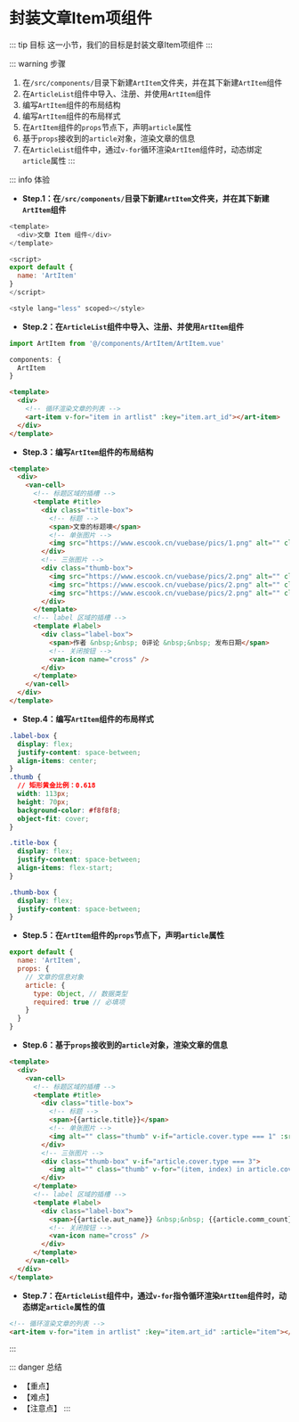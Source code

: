 # 封装文章Item项组件

::: tip 目标
这一小节，我们的目标是封装文章Item项组件
:::

::: warning 步骤

1. 在`/src/components/`目录下新建`ArtItem`文件夹，并在其下新建`ArtItem`组件
2. 在`ArticleList`组件中导入、注册、并使用`ArtItem`组件
3. 编写`ArtItem`组件的布局结构
4. 编写`ArtItem`组件的布局样式
5. 在`ArtItem`组件的`props`节点下，声明`article`属性
6. 基于`props`接收到的`article`对象，渲染文章的信息
7. 在`ArticleList`组件中，通过`v-for`循环渲染`ArtItem`组件时，动态绑定`article`属性
:::

::: info 体验

* **Step.1：在`/src/components/`目录下新建`ArtItem`文件夹，并在其下新建`ArtItem`组件**

```js
<template>
  <div>文章 Item 组件</div>
</template>

<script>
export default {
  name: 'ArtItem'
}
</script>

<style lang="less" scoped></style>
```

* **Step.2：在`ArticleList`组件中导入、注册、并使用`ArtItem`组件**

```js
import ArtItem from '@/components/ArtItem/ArtItem.vue'

components: {
  ArtItem
}
```

```html
<template>
  <div>
    <!-- 循环渲染文章的列表 -->
    <art-item v-for="item in artlist" :key="item.art_id"></art-item>
  </div>
</template>
```

* **Step.3：编写`ArtItem`组件的布局结构**

```html
<template>
  <div>
    <van-cell>
      <!-- 标题区域的插槽 -->
      <template #title>
        <div class="title-box">
          <!-- 标题 -->
          <span>文章的标题噢</span>
          <!-- 单张图片 -->
          <img src="https://www.escook.cn/vuebase/pics/1.png" alt="" class="thumb">
        </div>
        <!-- 三张图片 -->
        <div class="thumb-box">
          <img src="https://www.escook.cn/vuebase/pics/2.png" alt="" class="thumb">
          <img src="https://www.escook.cn/vuebase/pics/2.png" alt="" class="thumb">
          <img src="https://www.escook.cn/vuebase/pics/2.png" alt="" class="thumb">
        </div>
      </template>
      <!-- label 区域的插槽 -->
      <template #label>
        <div class="label-box">
          <span>作者 &nbsp;&nbsp; 0评论 &nbsp;&nbsp; 发布日期</span>
          <!-- 关闭按钮 -->
          <van-icon name="cross" />
        </div>
      </template>
    </van-cell>
  </div>
</template>
```

* **Step.4：编写`ArtItem`组件的布局样式**

```css
.label-box {
  display: flex;
  justify-content: space-between;
  align-items: center;
}
.thumb {
  // 矩形黄金比例：0.618
  width: 113px;
  height: 70px;
  background-color: #f8f8f8;
  object-fit: cover;
}

.title-box {
  display: flex;
  justify-content: space-between;
  align-items: flex-start;
}

.thumb-box {
  display: flex;
  justify-content: space-between;
}
```

* **Step.5：在`ArtItem`组件的`props`节点下，声明`article`属性**

```js
export default {
  name: 'ArtItem',
  props: {
    // 文章的信息对象
    article: {
      type: Object, // 数据类型
      required: true // 必填项
    }
  }
}
```

* **Step.6：基于`props`接收到的`article`对象，渲染文章的信息**

```html
<template>
  <div>
    <van-cell>
      <!-- 标题区域的插槽 -->
      <template #title>
        <div class="title-box">
          <!-- 标题 -->
          <span>{{article.title}}</span>
          <!-- 单张图片 -->
          <img alt="" class="thumb" v-if="article.cover.type === 1" :src="article.cover.images[0]">
        </div>
        <!-- 三张图片 -->
        <div class="thumb-box" v-if="article.cover.type === 3">
          <img alt="" class="thumb" v-for="(item, index) in article.cover.images" :key="index" :src="item" >
        </div>
      </template>
      <!-- label 区域的插槽 -->
      <template #label>
        <div class="label-box">
          <span>{{article.aut_name}} &nbsp;&nbsp; {{article.comm_count}}评论 &nbsp;&nbsp; {{article.pubdate}}</span>
          <!-- 关闭按钮 -->
          <van-icon name="cross" />
        </div>
      </template>
    </van-cell>
  </div>
</template>
```

* **Step.7：在`ArticleList`组件中，通过`v-for`指令循环渲染`ArtItem`组件时，动态绑定`article`属性的值**

```html
<!-- 循环渲染文章的列表 -->
<art-item v-for="item in artlist" :key="item.art_id" :article="item"></art-item>
```

:::

::: danger 总结

* 【重点】
* 【难点】
* 【注意点】
:::
